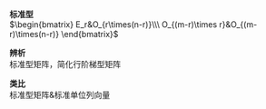 **标准型**    
 $\begin{bmatrix}    
E_r&O_{r\times(n-r)}\\\     
O_{(m-r)\times r}&O_{(m-r)\times(n-r)}    
\end{bmatrix}$     
    
**辨析**    
标准型矩阵，简化行阶梯型矩阵    
    
**类比**    
标准型矩阵&标准单位列向量    
